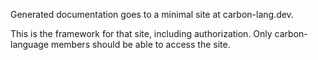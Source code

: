 Generated documentation goes to a minimal site at carbon-lang.dev.

This is the framework for that site, including authorization. Only
carbon-language members should be able to access the site.
